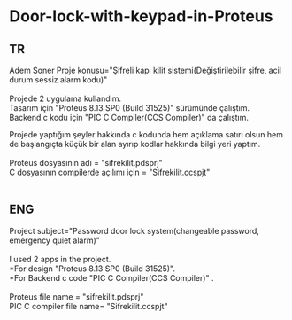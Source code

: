 # Door-lock-with-keypad-in-Proteus<br>
## TR
Adem Soner  Proje konusu="Şifreli kapı kilit sistemi(Değiştirilebilir şifre, acil durum sessiz alarm kodu)"<br>
<br>
Projede 2 uygulama kullandım.<br>
Tasarım için "Proteus 8.13 SP0 (Build 31525)" sürümünde çalıştım.<br>
Backend c kodu için "PIC C Compiler(CCS Compiler)" da çalıştım.<br>

Projede yaptığım şeyler hakkında c kodunda hem açıklama satırı olsun hem de başlangıçta küçük bir alan ayırıp
kodlar hakkında bilgi yeri yaptım. <br>
<br>
Proteus dosyasının adı = "sifrekilit.pdsprj"<br>
C dosyasının compilerde açılımı için = "Sifrekilit.ccspjt" <br>
<br>
## ENG<br>
Project subject="Password door lock system(changeable password, emergency quiet alarm)"<br>
<br>
I used 2 apps in the project.<br>
*For design "Proteus 8.13 SP0 (Build 31525)".<br>
*For Backend c code "PIC C Compiler(CCS Compiler)" .<br>
<br>
Proteus file name = "sifrekilit.pdsprj"<br>
PIC C compiler file name= "Sifrekilit.ccspjt" <br>
